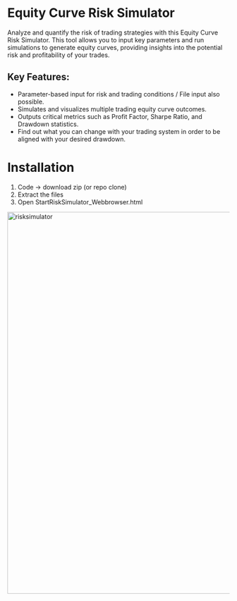 # Equity Curve Risk Simulator
Analyze and quantify the risk of trading strategies with this Equity Curve Risk Simulator. This tool allows you to input key parameters and run simulations to generate equity curves, providing insights into the potential risk and profitability of your trades.

## Key Features:
- Parameter-based input for risk and trading conditions / File input also possible.
- Simulates and visualizes multiple trading equity curve outcomes.
- Outputs critical metrics such as Profit Factor, Sharpe Ratio, and Drawdown statistics.
- Find out what you can change with your trading system in order to be aligned with your desired drawdown.

# Installation
1. Code -> download zip (or repo clone)
2. Extract the files
3. Open StartRiskSimulator_Webbrowser.html

<img width="867" alt="risksimulator" src="https://github.com/niclashummel/Risk-Simulator/assets/141660729/ab558197-afac-4c2f-a4be-dc3605167cde">
